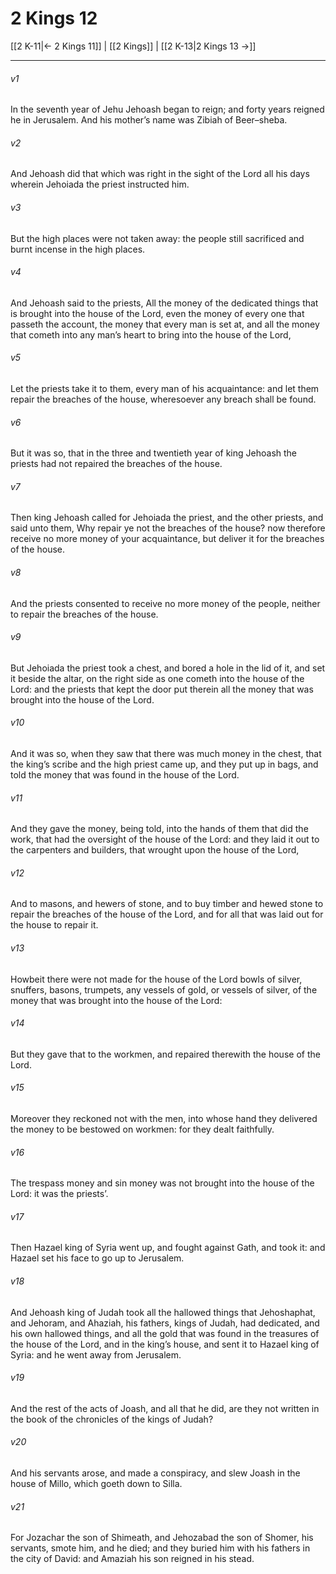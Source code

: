 # 2 Kings 12

[[2 K-11|← 2 Kings 11]] | [[2 Kings]] | [[2 K-13|2 Kings 13 →]]
***

###### v1
In the seventh year of Jehu Jehoash began to reign; and forty years reigned he in Jerusalem. And his mother’s name was Zibiah of Beer–sheba.
###### v2
And Jehoash did that which was right in the sight of the Lord all his days wherein Jehoiada the priest instructed him.
###### v3
But the high places were not taken away: the people still sacrificed and burnt incense in the high places.
###### v4
And Jehoash said to the priests, All the money of the dedicated things that is brought into the house of the Lord, even the money of every one that passeth the account, the money that every man is set at, and all the money that cometh into any man’s heart to bring into the house of the Lord,
###### v5
Let the priests take it to them, every man of his acquaintance: and let them repair the breaches of the house, wheresoever any breach shall be found.
###### v6
But it was so, that in the three and twentieth year of king Jehoash the priests had not repaired the breaches of the house.
###### v7
Then king Jehoash called for Jehoiada the priest, and the other priests, and said unto them, Why repair ye not the breaches of the house? now therefore receive no more money of your acquaintance, but deliver it for the breaches of the house.
###### v8
And the priests consented to receive no more money of the people, neither to repair the breaches of the house.
###### v9
But Jehoiada the priest took a chest, and bored a hole in the lid of it, and set it beside the altar, on the right side as one cometh into the house of the Lord: and the priests that kept the door put therein all the money that was brought into the house of the Lord.
###### v10
And it was so, when they saw that there was much money in the chest, that the king’s scribe and the high priest came up, and they put up in bags, and told the money that was found in the house of the Lord.
###### v11
And they gave the money, being told, into the hands of them that did the work, that had the oversight of the house of the Lord: and they laid it out to the carpenters and builders, that wrought upon the house of the Lord,
###### v12
And to masons, and hewers of stone, and to buy timber and hewed stone to repair the breaches of the house of the Lord, and for all that was laid out for the house to repair it.
###### v13
Howbeit there were not made for the house of the Lord bowls of silver, snuffers, basons, trumpets, any vessels of gold, or vessels of silver, of the money that was brought into the house of the Lord:
###### v14
But they gave that to the workmen, and repaired therewith the house of the Lord.
###### v15
Moreover they reckoned not with the men, into whose hand they delivered the money to be bestowed on workmen: for they dealt faithfully.
###### v16
The trespass money and sin money was not brought into the house of the Lord: it was the priests’. 
###### v17
Then Hazael king of Syria went up, and fought against Gath, and took it: and Hazael set his face to go up to Jerusalem.
###### v18
And Jehoash king of Judah took all the hallowed things that Jehoshaphat, and Jehoram, and Ahaziah, his fathers, kings of Judah, had dedicated, and his own hallowed things, and all the gold that was found in the treasures of the house of the Lord, and in the king’s house, and sent it to Hazael king of Syria: and he went away from Jerusalem.
###### v19
And the rest of the acts of Joash, and all that he did, are they not written in the book of the chronicles of the kings of Judah?
###### v20
And his servants arose, and made a conspiracy, and slew Joash in the house of Millo, which goeth down to Silla.
###### v21
For Jozachar the son of Shimeath, and Jehozabad the son of Shomer, his servants, smote him, and he died; and they buried him with his fathers in the city of David: and Amaziah his son reigned in his stead. 
